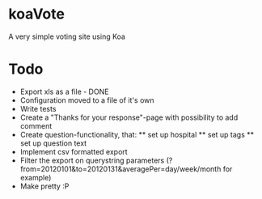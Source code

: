 koaVote
=======

A very simple voting site using Koa

# Todo
* Export xls as a file - DONE
* Configuration moved to a file of it's own
* Write tests
* Create a "Thanks for your response"-page with possibility to add comment
* Create question-functionality, that:
** set up hospital
** set up tags
** set up question text
* Implement csv formatted export
* Filter the export on querystring parameters (?from=20120101&to=20120131&averagePer=day/week/month for example)
* Make pretty :P
